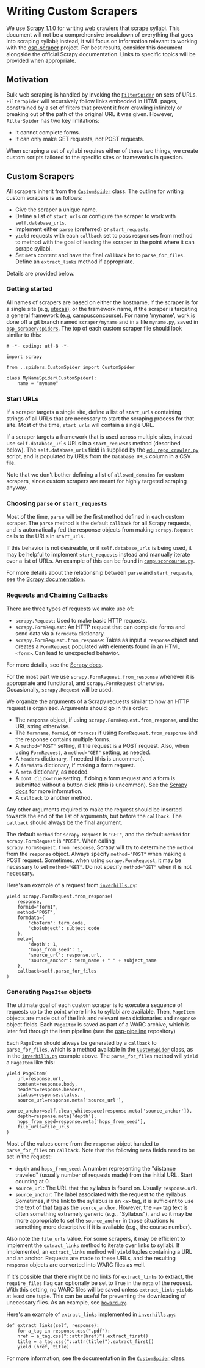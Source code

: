 # Writing Custom Scrapers

We use [Scrapy 1.1.0](https://doc.scrapy.org/en/1.1/) for writing web crawlers
that scrape syllabi.  This document will not be a comprehensive breakdown of
everything that goes into scraping syllabi; instead, it will focus on
information relevant to working with the
[osp-scraper](https://github.com/opensyllabus/osp-scraper) project.  For
best results, consider this document alongside the official Scrapy
documentation.  Links to specific topics will be provided when appropriate.

## Motivation
Bulk web scraping is handled by invoking the
[`FilterSpider`](../osp_scraper/spiders/__init__.py) on sets of URLs.
`FilterSpider` will recursively follow links embedded in HTML pages, constrained
by a set of filters that prevent it from crawling infinitely or breaking out of
the path of the original URL it was given.  However, `FilterSpider` has two key
limitations:

- It cannot complete forms.
- It can only make GET requests, not POST requests.

When scraping a set of syllabi requires either of these two things, we create
custom scripts tailored to the specific sites or frameworks in question.

## Custom Scrapers
All scrapers inherit from the
[`CustomSpider`](../osp_scraper/spiders/CustomSpider.py) class.  The outline for
writing custom scrapers is as follows:

- Give the scraper a unique name.
- Define a list of `start_urls` or configure the scraper to work with
  `self.database_urls`.
- Implement either `parse` (preferred) or `start_requests`.
- `yield` requests with each `callback` set to pass responses from method to
  method with the goal of leading the scraper to the point where it can scrape
  syllabi.
- Set `meta` content and have the final `callback` be to `parse_for_files`.
  Define an `extract_links` method if appropriate.

Details are provided below.

### Getting started
All names of scrapers are based on either the hostname, if the scraper is for a
single site (e.g, [utexas](../osp_scraper/spiders/utexas.py)), or the framework
name, if the scraper is targeting a general framework (e.g,
[campusconcourse](../osp_scraper/spiders/campusconcourse.py)).  For name
'myname', work is done off a git branch named `scraper/myname` and in a file
`myname.py`, saved in [`osp_scraper/spiders`](../osp_scraper/spiders).  The top
of each custom scraper file should look similar to this:

	# -*- coding: utf-8 -*-

	import scrapy

	from ..spiders.CustomSpider import CustomSpider

	class MyNameSpider(CustomSpider):
		name = "myname"

### Start URLs
If a scraper targets a single site, define a list of `start_urls` containing
strings of all URLs that are necessary to start the scraping process for that
site.  Most of the time, `start_urls` will contain a single URL.

If a scraper targets a framework that is used across multiple sites, instead use
`self.database_urls` URLs in a `start_requests` method (described below).  The
`self.database_urls` field is supplied by the
[`edu_repo_crawler.py`](../bin/edu_repo_crawler.py) script, and is populated by
URLs from the `Database URLs` column in a CSV file.

Note that we don't bother defining a list of `allowed_domains` for custom
scrapers, since custom scrapers are meant for highly targeted scraping anyway.

### Choosing `parse` or `start_requests`
Most of the time, `parse` will be the first method defined in each custom
scraper.  The `parse` method is the default `callback` for all Scrapy requests,
and is automatically fed the response objects from making `scrapy.Request` calls
to the URLs in `start_urls`.

If this behavior is not desireable, or if `self.database_urls` is being used, it
may be helpful to implement `start_requests` instead and manually iterate over a
list of URLs.  An example of this can be found in
[`campusconcourse.py`](../osp_scraper/spiders/campusconcourse.py).

For more details about the relationship between `parse` and `start_requests`,
see the [Scrapy
documentation](https://doc.scrapy.org/en/1.1/intro/tutorial.html).

### Requests and Chaining Callbacks
There are three types of requests we make use of:

- `scrapy.Request`: Used to make basic HTTP requests.
- `scrapy.FormRequest`: An HTTP request that can complete forms and send data
  via a `formdata` dictionary.
- `scrapy.FormRequest.from_response`: Takes as input a `response` object and
  creates a `FormRequest` populated with elements found in an HTML `<form>`.
  Can lead to unexpected behavior.

For more details, see the [Scrapy
docs](https://doc.scrapy.org/en/1.1/topics/request-response.html).

For the most part we use `scrapy.FormRequest.from_response` whenever it is
appropriate and functional, and `scrapy.FormRequest` otherwise.  Occasionally,
`scrapy.Request` will be used.

We organize the arguments of a Scrapy requests similar to how an HTTP request is
organized.  Arguments should go in this order:

- The `response` object, if using `scrapy.FormRequest.from_response`, and the
  URL string otherwise.
- The `formname`, `formid`, or `formcss` if using `FormRequest.from_response`
  and the response contains multiple forms.
- A `method="POST"` setting, if the request is a POST request.  Also, when using
  `FormRequest`, a `method="GET"` setting, as needed.
- A `headers` dictionary, if needed (this is uncommon).
- A `formdata` dictionary, if making a form request.
- A `meta` dictionary, as needed.
- A `dont_click=True` setting, if doing a form request and a form is submitted
  without a button click (this is uncommon).  See the [Scrapy
  docs](https://doc.scrapy.org/en/1.1/topics/request-response.html#formrequest-objects)
  for more information.
- A `callback` to another method.

Any other arguments required to make the request should be inserted towards the
end of the list of arguments, but before the `callback`.  The `callback` should
always be the final argument.

The default `method` for `scrapy.Request` is `"GET"`, and the default `method`
for `scrapy.FormRequest` is `"POST"`.  When calling
`scrapy.FormRequest.from_response`, Scrapy will try to determine the `method`
from the `response` object.  Always specify `method="POST"` when making a POST
request.  Sometimes, when using `scrapy.FormRequest`, it may be necessary to set
`method="GET"`.  Do not specify `method="GET"` when it is not necessary.

Here's an example of a request from
[`inverhills.py`](../osp_scraper/spiders/inverhills.py):

	yield scrapy.FormRequest.from_response(
		response,
		formid="form1",
		method="POST",
		formdata={
			'cboTerm': term_code,
			'cboSubject': subject_code
		},
		meta={
			'depth': 1,
			'hops_from_seed': 1,
			'source_url': response.url,
			'source_anchor': term_name + " " + subject_name
		},
		callback=self.parse_for_files
	)

### Generating `PageItem` objects
The ultimate goal of each custom scraper is to execute a sequence of requests up
to the point where links to syllabi are available.  Then, `PageItem` objects are
made out of the link and relevant `meta` dictionaries and `response` object
fields.  Each `PageItem` is saved as part of a WARC archive, which is later fed
through the item pipeline (see the
[osp-pipeline](https://github.com/opensyllabus/osp-pipeline) repository)

Each `PageItem` should always be generated by a `callback` to `parse_for_files`,
which is a method available in the
[`CustomSpider`](../osp_scraper/spiders/CustomSpider.py) class, as in the
[`inverhills.py`](../osp_scraper/spiders/inverhills.py) example above.  The
`parse_for_files` method will `yield` a `PageItem` like this:

	yield PageItem(
		url=response.url,
		content=response.body,
		headers=response.headers,
		status=response.status,
		source_url=response.meta['source_url'],
		source_anchor=self.clean_whitespace(response.meta['source_anchor']),
		depth=response.meta['depth'],
		hops_from_seed=response.meta['hops_from_seed'],
		file_urls=file_urls
	)

Most of the values come from the `response` object handed to `parse_for_files`
on `callback`.  Note that the following `meta` fields need to be set in the
request:

- `depth` and `hops_from_seed`: A number representing the "distance traveled"
  (usually number of requests made) from the initial URL.  Start counting at 0.
- `source_url`: The URL that the syllabus is found on.  Usually `response.url`.
- `source_anchor`: The label associated with the request to the syllabus.
  Sometimes, if the link to the syllabus is an `<a>` tag, it is sufficient to
  use the text of that tag as the `source_anchor`.  However, the `<a>` tag text
  is often something extremely generic (e.g., "Syllabus"), and so it may be more
  appropriate to set the `source_anchor` in those situations to something more
  descriptive if it is available (e.g., the course number).

Also note the `file_urls` value.  For some scrapers, it may be efficient to
implement the `extract_links` method to iterate over links to syllabi.  If
implemented, an `extract_links` method will `yield` tuples containing a URL and
an anchor.  Requests are made to these URLs, and the resulting `response`
objects are converted into WARC files as well.

If it's possible that there might be no links for `extract_links` to extract,
the `require_files` flag can optionally be set to `True` in the `meta` of the
request.  With this setting, no WARC files will be saved unless `extract_links`
`yield`s at least one tuple.  This can be useful for preventing the downloading
of unecessary files.  As an example, see
[`howard.py`](../osp_scraper/spiders/howard.py).

Here's an example of `extract_links` implemented in
[`inverhills.py`](../osp_scraper/spiders/inverhills.py):

	def extract_links(self, response):
		for a_tag in response.css(".pdf"):
		href = a_tag.css("::attr(href)").extract_first()
		title = a_tag.css("::attr(title)").extract_first()
		yield (href, title)

For more information, see the documentation in the
[`CustomSpider`](../osp_scraper/spiders/CustomSpider.py) class.
